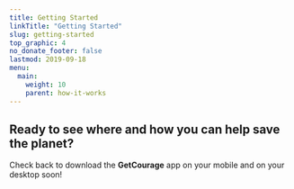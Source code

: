 ```yaml
---
title: Getting Started
linkTitle: "Getting Started"
slug: getting-started
top_graphic: 4
no_donate_footer: false
lastmod: 2019-09-18
menu:
  main:
    weight: 10
    parent: how-it-works
---
```


## Ready to see where and how you can help save the planet?

Check back to download the **GetCourage** app on your mobile and on your desktop soon!
